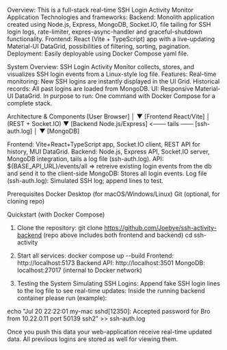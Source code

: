 Overview:
This is a full-stack real-time SSH Login Activity Monitor Application 
Technologies and frameworks:
Backend: Monolith application created using Node.js, Express, MongoDB, Socket.IO, file tailing for SSH login logs, rate-limiter, expres-async-handler and graceful-shutdown functionality.
Frontend: React (Vite + TypeScript) app with a live-updating Material-UI DataGrid, possibilities of filtering, sorting, pagination.
Deployment: Easily deployable using Docker Compose yaml file.


System Overview:
SSH Login Activity Monitor collects, stores, and visualizes SSH login events from a Linux-style log file.
Features:
Real-time monitoring: New SSH logins are instantly displayed in the UI Grid.
Historical records: All past logins are loaded from MongoDB.
UI: Responsive Material-UI DataGrid.
In purpose to run: One command with Docker Compose for a complete stack.

Architecture & Components
[User Browser]
     │
     ▼
[Frontend React/Vite]
     │   (REST + Socket.IO)
     ▼
[Backend Node.js/Express] <─── tails ─── [ssh-auth.log]
     │
     ▼
[MongoDB]

Frontend: Vite+React+TypeScript app, Socket.IO client, REST API for history, MUI DataGrid.
Backend: Node.js, Express API, Socket.IO server, MongoDB integration, tails a log file (ssh-auth.log).
API: ${BASE_API_URL}/events/all => retreive existing login events from the db and send it to the client-side 
MongoDB: Stores all login events.
Log file (ssh-auth.log): Simulated SSH log; append lines to test.


Prerequisites
Docker Desktop (for macOS/Windows/Linux)
Git (optional, for cloning repo)


Quickstart (with Docker Compose)
1. Clone the repository:
git clone https://github.com/Joebye/ssh-activity-backend
(repo above includes both frontend and backend)
cd ssh-activity

2. Start all services:
docker compose up --build
Frontend: http://localhost:5173
Backend API: http://localhost:3501
MongoDB: localhost:27017 (internal to Docker network)

3. Testing the System
Simulating SSH Logins:
Append fake SSH login lines to the log file to see real-time updates:
Inside the running backend container please run (example):

echo "Jul 20 22:22:01 my-mac sshd[12350]: Accepted password for Bro from 10.22.0.11 port 50139 ssh2" >> ssh-auth.log

Once you push this data your web-application receive real-time updated data. All previious logins are stored as well for viewing them. 